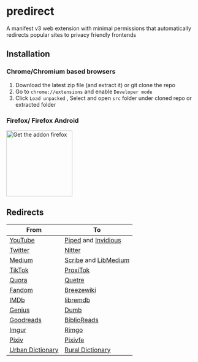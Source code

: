 # predirect

A manifest v3 web extension with minimal permissions that automatically redirects popular sites to privacy friendly frontends

## Installation

### Chrome/Chromium based browsers

1. Download the latest zip file (and extract it) or git clone the repo
2. Go to `chrome://extensions` and enable `Developer mode`
3. Click `Load unpacked` , Select and open `src` folder under cloned repo or extracted folder

### Firefox/ Firefox Android

<a href="https://addons.mozilla.org/en-US/firefox/addon/predirector/"><img src = "https://blog.mozilla.org/addons/files/2020/04/get-the-addon-fx-apr-2020.svg" alt="Get the addon firefox" width="172">
</a>

## Redirects

| From                                                 | To                                                                                                          |
| ---------------------------------------------------- | ----------------------------------------------------------------------------------------------------------- |
| [YouTube](https://youtube.com)                       | [Piped](https://github.com/TeamPiped/Piped) and [Invidious](https://github.com/iv-org/invidious)            |
| [Twitter](https://twitter.com)                       | [Nitter](https://github.com/zedeus/nitter)                                                                  |
| [Medium](https://medium.com)                         | [Scribe](https://sr.ht/~edwardloveall/Scribe/) and [LibMedium](https://github.com/realaravinth/libmedium)   |
| [TikTok](https://tiktok.com)                         | [ProxiTok](https://github.com/pablouser1/ProxiTok)                                                          |
| [Quora](https://quora.com)                           | [Quetre](https://github.com/zyachel/quetre)                                                                 |
| [Fandom](https://www.fandom.com/)                    | [Breezewiki](https://gitdab.com/cadence/breezewiki)                                                         |
| [IMDb](https://www.imdb.com//)                       | [libremdb](https://github.com/zyachel/libremdb)                                                             |
| [Genius](https://genius.com)                         | [Dumb](https://github.com/rramiachraf/dumb)                                                                 |     | [YoutTube Music](https://music.youtube.com//)        | [Beatbump](https://github.com/snuffyDev/Beatbump) and [Hyperpipe](https://codeberg.org/Hyperpipe/Hyperpipe) |
| [Goodreads](https://www.goodreads.com/)              | [BiblioReads](https://github.com/nesaku/BiblioReads)                                                        |
| [Imgur](https://imgur.com/)                          | [Rimgo](https://codeberg.org/rimgo/rimgo)                                                                   |
| [Pixiv](https://www.pixiv.net/)                      | [Pixivfe](https://codeberg.org/vnpower/pixivfe)                                                             |
| [Urban Dictionary](https://www.urbandictionary.com/) | [Rural Dictionary](https://codeberg.org/zortazert/rural-dictionary/)                                        |
